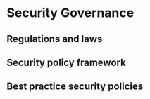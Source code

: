 # Security Governance
## Regulations and laws
## Security policy framework
## Best practice security policies
